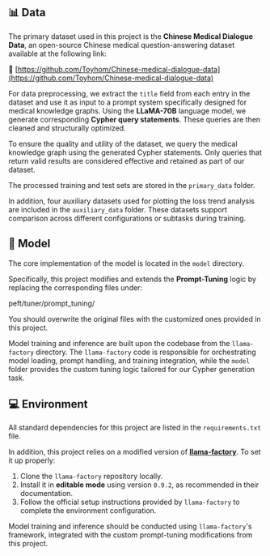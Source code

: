 ## 📊 Data

The primary dataset used in this project is the **Chinese Medical Dialogue Data**, an open-source Chinese medical question-answering dataset available at the following link:

🔗 [https://github.com/Toyhom/Chinese-medical-dialogue-data](https://github.com/Toyhom/Chinese-medical-dialogue-data)

For data preprocessing, we extract the `title` field from each entry in the dataset and use it as input to a prompt system specifically designed for medical knowledge graphs. Using the **LLaMA-70B** language model, we generate corresponding **Cypher query statements**. These queries are then cleaned and structurally optimized.

To ensure the quality and utility of the dataset, we query the medical knowledge graph using the generated Cypher statements. Only queries that return valid results are considered effective and retained as part of our dataset.

The processed training and test sets are stored in the `primary_data` folder.

In addition, four auxiliary datasets used for plotting the loss trend analysis are included in the `auxiliary_data` folder. These datasets support comparison across different configurations or subtasks during training.



## 🧠 Model

The core implementation of the model is located in the `model` directory.

Specifically, this project modifies and extends the **Prompt-Tuning** logic by replacing the corresponding files under:

peft/tuner/prompt_tuning/

You should overwrite the original files with the customized ones provided in this project.

Model training and inference are built upon the codebase from the `llama-factory` directory. The `llama-factory` code is responsible for orchestrating model loading, prompt handling, and training integration, while the `model` folder provides the custom tuning logic tailored for our Cypher generation task.


## 💻 Environment

All standard dependencies for this project are listed in the `requirements.txt` file.

In addition, this project relies on a modified version of **[llama-factory](https://github.com/hiyouga/llama-factory)**. To set it up properly:

1. Clone the `llama-factory` repository locally.
2. Install it in **editable mode** using version `0.9.2`, as recommended in their documentation.
3. Follow the official setup instructions provided by `llama-factory` to complete the environment configuration.

Model training and inference should be conducted using `llama-factory`'s framework, integrated with the custom prompt-tuning modifications from this project.

